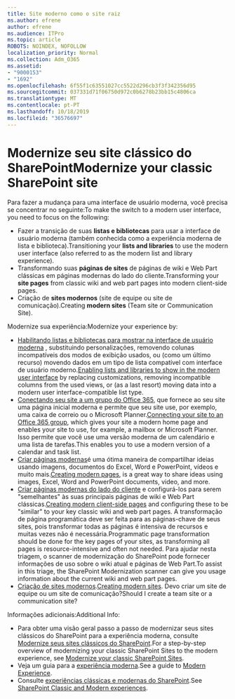 ```yaml
---
title: Site moderno como o site raiz
ms.author: efrene
author: efrene
ms.audience: ITPro
ms.topic: article
ROBOTS: NOINDEX, NOFOLLOW
localization_priority: Normal
ms.collection: Adm_O365
ms.assetid:
- "9000153"
- "1692"
ms.openlocfilehash: 6f55f1c63551027cc5522d296cb3f3f342356d95
ms.sourcegitcommit: 037331d71f06750d972c0b6278b23bb15c4806ca
ms.translationtype: MT
ms.contentlocale: pt-PT
ms.lasthandoff: 10/18/2019
ms.locfileid: "36576697"
---
```

# <a name="modernize-your-classic-sharepoint-site"></a><span data-ttu-id="8987a-102">Modernize seu site clássico do SharePoint</span><span class="sxs-lookup"><span data-stu-id="8987a-102">Modernize your classic SharePoint site</span></span>

<span data-ttu-id="8987a-103">Para fazer a mudança para uma interface de usuário moderna, você precisa se concentrar no seguinte:</span><span class="sxs-lookup"><span data-stu-id="8987a-103">To make the switch to a modern user interface, you need to focus on the following:</span></span>

- <span data-ttu-id="8987a-104">Fazer a transição de suas **listas e bibliotecas** para usar a interface de usuário moderna (também conhecida como a experiência moderna de lista e biblioteca).</span><span class="sxs-lookup"><span data-stu-id="8987a-104">Transitioning your **lists and libraries** to use the modern user interface (also referred to as the modern list and library experience).</span></span>
- <span data-ttu-id="8987a-105">Transformando suas **páginas de sites** de páginas de wiki e Web Part clássicas em páginas modernas do lado do cliente.</span><span class="sxs-lookup"><span data-stu-id="8987a-105">Transforming your **site pages** from classic wiki and web part pages into modern client-side pages.</span></span>
- <span data-ttu-id="8987a-106">Criação de **sites modernos** (site de equipe ou site de comunicação).</span><span class="sxs-lookup"><span data-stu-id="8987a-106">Creating **modern sites** (Team site or Communication Site).</span></span>

<span data-ttu-id="8987a-107">Modernize sua experiência:</span><span class="sxs-lookup"><span data-stu-id="8987a-107">Modernize your experience by:</span></span>
- <span data-ttu-id="8987a-108">[Habilitando listas e bibliotecas para mostrar na interface de usuário moderna](https://docs.microsoft.com/sharepoint/dev/transform/modernize-userinterface-lists-and-libraries) , substituindo personalizações, removendo colunas incompatíveis dos modos de exibição usados, ou (como um último recurso) movendo dados em um tipo de lista compatível com interface de usuário moderno.</span><span class="sxs-lookup"><span data-stu-id="8987a-108">[Enabling lists and libraries to show in the modern user interface](https://docs.microsoft.com/sharepoint/dev/transform/modernize-userinterface-lists-and-libraries) by replacing customizations, removing incompatible columns from the used views, or (as a last resort) moving data into a modern user interface-compatible list type.</span></span>
- <span data-ttu-id="8987a-109">[Conectando seu site a um grupo do Office 365](https://docs.microsoft.com/sharepoint/dev/transform/modernize-connect-to-office365-group), que fornece ao seu site uma página inicial moderna e permite que seu site use, por exemplo, uma caixa de correio ou o Microsoft Planner.</span><span class="sxs-lookup"><span data-stu-id="8987a-109">[Connecting your site to an Office 365 group](https://docs.microsoft.com/sharepoint/dev/transform/modernize-connect-to-office365-group), which gives your site a modern home page and enables your site to use, for example, a mailbox or Microsoft Planner.</span></span> <span data-ttu-id="8987a-110">Isso permite que você use uma versão moderna de um calendário e uma lista de tarefas.</span><span class="sxs-lookup"><span data-stu-id="8987a-110">This enables you to use a modern version of a calendar and task list.</span></span>
- <span data-ttu-id="8987a-111">[Criar páginas modernas](https://support.office.com/article/create-and-use-modern-pages-on-a-sharepoint-site-b3d46deb-27a6-4b1e-87b8-df851e503dec)é uma ótima maneira de compartilhar ideias usando imagens, documentos do Excel, Word e PowerPoint, vídeos e muito mais.</span><span class="sxs-lookup"><span data-stu-id="8987a-111">[Creating modern pages](https://support.office.com/article/create-and-use-modern-pages-on-a-sharepoint-site-b3d46deb-27a6-4b1e-87b8-df851e503dec), is a great way to share ideas using images, Excel, Word and PowerPoint documents, video, and more.</span></span>
- <span data-ttu-id="8987a-112">[Criar páginas modernas do lado do cliente](https://docs.microsoft.com/sharepoint/dev/transform/modernize-userinterface-site-pages) e configurá-los para serem "semelhantes" às suas principais páginas de wiki e Web Part clássicas.</span><span class="sxs-lookup"><span data-stu-id="8987a-112">[Creating modern client-side pages](https://docs.microsoft.com/sharepoint/dev/transform/modernize-userinterface-site-pages) and configuring these to be "similar" to your key classic wiki and web part pages.</span></span> <span data-ttu-id="8987a-113">A transformação de página programática deve ser feita para as páginas-chave de seus sites, pois transformar todas as páginas é intensiva de recursos e muitas vezes não é necessária.</span><span class="sxs-lookup"><span data-stu-id="8987a-113">Programmatic page transformation should be done for the key pages of your sites, as transforming all pages is resource-intensive and often not needed.</span></span> <span data-ttu-id="8987a-114">Para ajudar nesta triagem, o scanner de modernização do SharePoint pode fornecer informações de uso sobre o wiki atual e páginas de Web Part.</span><span class="sxs-lookup"><span data-stu-id="8987a-114">To assist in this triage, the SharePoint Modernization scanner can give you usage information about the current wiki and web part pages.</span></span>
- <span data-ttu-id="8987a-115">[Criação de sites modernos](https://support.office.com/article/create-a-team-site-in-sharepoint-ef10c1e7-15f3-42a3-98aa-b5972711777d).</span><span class="sxs-lookup"><span data-stu-id="8987a-115">[Creating modern sites](https://support.office.com/article/create-a-team-site-in-sharepoint-ef10c1e7-15f3-42a3-98aa-b5972711777d).</span></span> <span data-ttu-id="8987a-116">Devo criar um site de equipe ou um site de comunicação?</span><span class="sxs-lookup"><span data-stu-id="8987a-116">Should I create a team site or a communication site?</span></span>

<span data-ttu-id="8987a-117">Informações adicionais:</span><span class="sxs-lookup"><span data-stu-id="8987a-117">Additional Info:</span></span> 
- <span data-ttu-id="8987a-118">Para obter uma visão geral passo a passo de modernizar seus sites clássicos do SharePoint para a experiência moderna, consulte [Modernize seus sites clássicos do SharePoint](https://docs.microsoft.com/sharepoint/dev/transform/modernize-classic-sites).</span><span class="sxs-lookup"><span data-stu-id="8987a-118">For a step-by-step overview of modernizing your classic SharePoint Sites to the modern experience, see [Modernize your classic SharePoint Sites](https://docs.microsoft.com/sharepoint/dev/transform/modernize-classic-sites).</span></span>
- <span data-ttu-id="8987a-119">Veja um guia para a [experiência moderna](https://docs.microsoft.com/sharepoint/guide-to-sharepoint-modern-experience).</span><span class="sxs-lookup"><span data-stu-id="8987a-119">See a guide to [Modern Experience](https://docs.microsoft.com/sharepoint/guide-to-sharepoint-modern-experience).</span></span>
- <span data-ttu-id="8987a-120">Consulte [experiências clássicas e modernas do SharePoint](https://support.office.com/article/sharepoint-classic-and-modern-experiences-5725c103-505d-4a6e-9350-300d3ec7d73f).</span><span class="sxs-lookup"><span data-stu-id="8987a-120">See [SharePoint Classic and Modern experiences](https://support.office.com/article/sharepoint-classic-and-modern-experiences-5725c103-505d-4a6e-9350-300d3ec7d73f).</span></span> 




